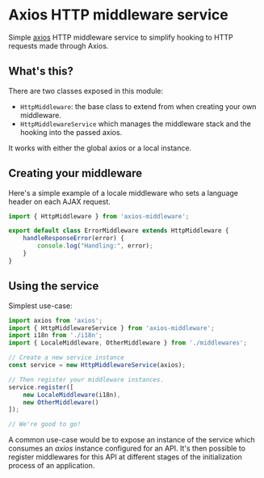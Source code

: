 # Axios HTTP middleware service

Simple [axios](https://github.com/axios/axios) HTTP middleware service to simplify hooking to HTTP requests made through Axios.

## What's this?

There are two classes exposed in this module:

- `HttpMiddleware`: the base class to extend from when creating your own middleware.
- `HttpMiddlewareService` which manages the middleware stack and the hooking into the passed axios.

It works with either the global axios or a local instance.

## Creating your middleware

Here's a simple example of a locale middleware who sets a language header on each AJAX request.

```javascript
import { HttpMiddleware } from 'axios-middleware';

export default class ErrorMiddleware extends HttpMiddleware {
    handleResponseError(error) {
        console.log("Handling:", error);
    }
}
```

## Using the service

Simplest use-case:

```javascript
import axios from 'axios';
import { HttpMiddlewareService } from 'axios-middleware';
import i18n from './i18n';
import { LocaleMiddleware, OtherMiddleware } from './middlewares';

// Create a new service instance
const service = new HttpMiddlewareService(axios);

// Then register your middleware instances.
service.register([
    new LocaleMiddleware(i18n),
    new OtherMiddleware()
]);

// We're good to go!
```

A common use-case would be to expose an instance of the service which consumes an _axios_ instance configured for an API. It's then possible to register middlewares for this API at different stages of the initialization process of an application.
